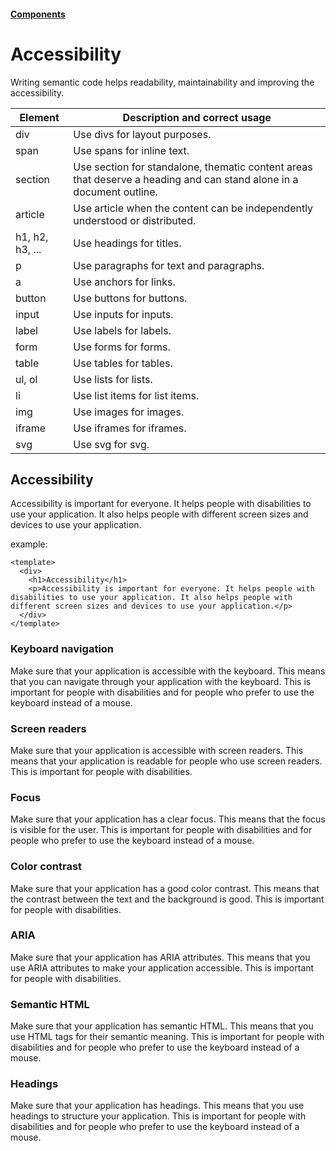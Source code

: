 #### [Components](/components.md)

# Accessibility

Writing semantic code helps readability, maintainability and improving the accessibility.

| Element         | Description and correct usage                                                                                        |
| --------------- |----------------------------------------------------------------------------------------------------------------------|
| div             | Use divs for layout purposes.                                                                                        |
| span            | Use spans for inline text.                                                                                           |
| section         | Use section for standalone, thematic content areas that deserve a heading and can stand alone in a document outline. |
| article         | Use article when the content can be independently understood or distributed.                                         |
| h1, h2, h3, ... | Use headings for titles.                                                                                             |
| p               | Use paragraphs for text and paragraphs.                                                                              |
| a               | Use anchors for links.                                                                                               |
| button          | Use buttons for buttons.                                                                                             |
| input           | Use inputs for inputs.                                                                                               |
| label           | Use labels for labels.                                                                                               |
| form            | Use forms for forms.                                                                                                 |
| table           | Use tables for tables.                                                                                               |
| ul, ol          | Use lists for lists.                                                                                                 |
| li              | Use list items for list items.                                                                                       |
| img             | Use images for images.                                                                                               |
| iframe          | Use iframes for iframes.                                                                                             |
| svg             | Use svg for svg.                                                                                                     |

## Accessibility

Accessibility is important for everyone. It helps people with disabilities to use your application. It also helps people with different screen sizes and devices to use your application.

example:

```vue
<template>
  <div>
    <h1>Accessibility</h1>
    <p>Accessibility is important for everyone. It helps people with disabilities to use your application. It also helps people with different screen sizes and devices to use your application.</p>
  </div>
</template>
```

### Keyboard navigation

Make sure that your application is accessible with the keyboard. This means that you can navigate through your application with the keyboard. This is important for people with disabilities and for people who prefer to use the keyboard instead of a mouse.

### Screen readers

Make sure that your application is accessible with screen readers. This means that your application is readable for people who use screen readers. This is important for people with disabilities.

### Focus

Make sure that your application has a clear focus. This means that the focus is visible for the user. This is important for people with disabilities and for people who prefer to use the keyboard instead of a mouse.

### Color contrast

Make sure that your application has a good color contrast. This means that the contrast between the text and the background is good. This is important for people with disabilities.

### ARIA

Make sure that your application has ARIA attributes. This means that you use ARIA attributes to make your application accessible. This is important for people with disabilities.

### Semantic HTML

Make sure that your application has semantic HTML. This means that you use HTML tags for their semantic meaning. This is important for people with disabilities and for people who prefer to use the keyboard instead of a mouse.

### Headings

Make sure that your application has headings. This means that you use headings to structure your application. This is important for people with disabilities and for people who prefer to use the keyboard instead of a mouse.
